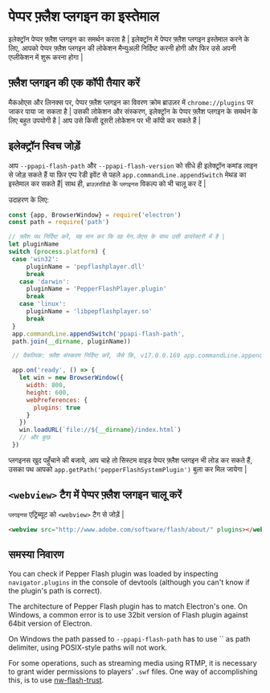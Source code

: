 # पेप्पर फ़्लैश प्लगइन का इस्तेमाल

इलेक्ट्रॉन पेप्पर फ़्लैश प्लगइन का समर्थन करता है | इलेक्ट्रॉन में पेप्पर फ़्लैश प्लगइन इस्तेमाल करने के लिए, आपको पेप्पर फ़्लैश प्लगइन की लोकेशन मैन्युअली निर्दिष्ट करनी होगी और फिर उसे अपनी एप्लीकेशन में शुरू करना होगा |

## फ़्लैश प्लगइन की एक कॉपी तैयार करें

मैकओएस और लिनक्स पर, पेप्पर फ़्लैश प्लगइन का विवरण क्रोम ब्राउज़र में `chrome://plugins` पर जाकर पाया जा सकता है | उसकी लोकेशन और संस्करण, इलेक्ट्रॉन के पेप्पर फ़्लैश प्लगइन के समर्थन के लिए बहुत उपयोगी है | आप उसे किसी दूसरी लोकेशन पर भी कॉपी कर सकते हैं |

## इलेक्ट्रॉन स्विच जोड़ें

आप `--ppapi-flash-path` और `--ppapi-flash-version` को सीधे ही इलेक्ट्रॉन कमांड लाइन से जोड़ सकते हैं या फ़िर एप्प रेडी इवेंट से पहले `app.commandLine.appendSwitch` मेथड का इस्तेमाल कर सकते हैं| साथ ही, `ब्राउज़रविंडो` के `प्लगइनस` विकल्प को भी चालू कर दें |

उदाहरण के लिए:

```javascript
const {app, BrowserWindow} = require('electron') 
const path = require('path') 

// फ़्लैश पथ निर्दिष्ट करें, यह मान कर कि वह मेन.जेएस के साथ उसी डायरेक्टरी में है |
let pluginName 
switch (process.platform) {   
 case 'win32':
     pluginName = 'pepflashplayer.dll'
     break
   case 'darwin':
     pluginName = 'PepperFlashPlayer.plugin'
     break
   case 'linux':
     pluginName = 'libpepflashplayer.so'
     break
 }
 app.commandLine.appendSwitch('ppapi-flash-path',
 path.join(__dirname, pluginName))

 // वैकल्पिक: फ़्लैश संस्करण निर्दिष्ट करें, जैसे कि, v17.0.0.169 app.commandLine.appendSwitch('ppapi-flash-version', '17.0.0.169')

 app.on('ready', () => {
   let win = new BrowserWindow({
     width: 800,
     height: 600,
     webPreferences: {
       plugins: true
     }
   })
   win.loadURL(`file://${__dirname}/index.html`)
   // और कुछ
 })
```

प्लगइनस खुद पहुँचाने की बजाये, आप चाहे तो सिस्टम वाइड पेप्पर फ़्लैश प्लगइन भी लोड कर सकते हैं, उसका पथ आपको `app.getPath('pepperFlashSystemPlugin')` बुला कर मिल जायेगा |

## `<webview>` टैग में पेप्पर फ़्लैश प्लगइन चालू करें

`प्लगइनस` एट्रिब्यूट को `<webview>` टैग से जोड़ें |

```html
<webview src="http://www.adobe.com/software/flash/about/" plugins></webview>
```

## समस्या निवारण

You can check if Pepper Flash plugin was loaded by inspecting `navigator.plugins` in the console of devtools (although you can't know if the plugin's path is correct).

The architecture of Pepper Flash plugin has to match Electron's one. On Windows, a common error is to use 32bit version of Flash plugin against 64bit version of Electron.

On Windows the path passed to `--ppapi-flash-path` has to use `` as path delimiter, using POSIX-style paths will not work.

For some operations, such as streaming media using RTMP, it is necessary to grant wider permissions to players’ `.swf` files. One way of accomplishing this, is to use [nw-flash-trust](https://github.com/szwacz/nw-flash-trust).